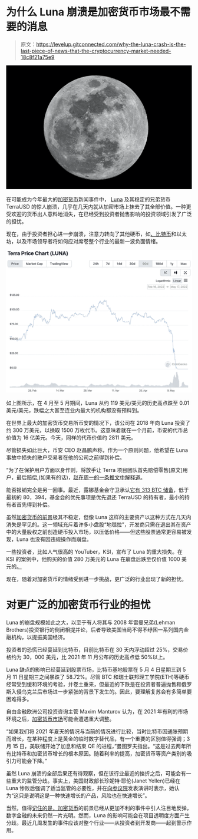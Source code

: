 # 为什么 Luna 崩溃是加密货币市场最不需要的消息

> 原文：<https://levelup.gitconnected.com/why-the-luna-crash-is-the-last-piece-of-news-that-the-cryptocurrency-market-needed-18c8f21a75e9>

![](img/c759a0b921999cef62b065a129b68652.png)

在可能成为今年最大的[加密货币](/reading-cryptocurrency-markets-is-it-possible-to-understand-trends-within-crypto-2f06b995e387)新闻事件中， [Luna](https://www.cointelligence.com/content/terra-stablecoin-review/) 及其稳定的兄弟货币 TerraUSD 的惊人崩溃，几乎在几天内就从加密市场上抹去了其全部价值。一种更受欢迎的货币出人意料地消失，在已经受到投资者抛售影响的投资领域引发了广泛的担忧。

现在，由于投资者担心进一步崩溃，注意力转向了其他硬币，如[、比特币](/bitcoins-disastrous-few-months-show-that-sustainability-is-the-world-s-most-sought-after-asset-f43e0ba24e40)和以太坊，以及市场领导者将如何应对席卷整个行业的最新一波负面情绪。

![](img/8a8b9713d7e33074269412af3120110c.png)

如上图所示，在 4 月至 5 月期间，Luna 从约 119 美元/美元的历史高点跌至 0.01 美元/美元，跌幅之大甚至连业内最大的机构都没有预料到。

在世界上最大的加密货币交易所币安的情况下，该公司在 2018 年向 Luna 投资了约 300 万美元，以换取 1500 万枚代币。这意味着就在一个月前，币安的代币总价值为 16 亿美元。今天，同样的代币价值约 2811 美元。

尽管损失如此巨大，币安 CEO 赵昌鹏声称，作为一个原则问题，他希望在 Luna 事故中损失的散户交易者在他的公司之前得到补偿。

“为了在保护用户方面以身作则，将放手让 Terra 项目团队首先赔偿零售[原文]用户，最后赔偿,(如果有的话)，[赵在周一的一条推文中解释道](https://fortune.com/2022/05/16/binance-luna-terrausd-ust-stablecoin-retail-investors-crypto-crash/)。

能否报销完全是另一回事。最近，露娜基金会守卫承认[它有 313 BTC 储备](https://fortune.com/2022/05/16/terrausd-stablecoin-crash-luna-foundation-guard-bitcoin-reserves/)，低于最初的 80，394，基金会的优先事项是优先退还 TerraUSD 的持有者，最小的持有者首先得到补偿。

虽然[加密货币的前景](https://en.freedom24.com/ideas/11841-cryptocurrency-for-portfolio-diversification)极其不稳定，但像 Luna 这样的主要资产以这种方式在几天内消失是罕见的。这一领域充斥着许多小盘股“地毯拉”，开发商只需在退出其在资产中的大量股权之前创造硬币投入市场，以压低价格——但这些股票通常更容易被发现，Luna 也没有因违规操作而崩盘。

一些投资者，比如人气很高的 YouTuber，KSI，宣布了 Luna 的重大损失。在 KSI 的案例中，他购买的价值 280 万美元的 Luna 在崩盘后跌至仅价值 1000 美元的[。](https://newsnero.com/youtuber-star-ksi-loses-2-8m-in-a-day-in-crypto-crash-after-luna-dropped-99-in-hours/)

现在，随着对加密货币的情绪受到进一步挑战，更广泛的行业出现了新的担忧。

# 对更广泛的加密货币行业的担忧

Luna 的崩盘规模如此之大，以至于有人将其与 2008 年雷曼兄弟(Lehman Brothers)投资银行的倒闭相提并论，后者导致美国当局不得不纾困一系列国内金融机构，以提振美国经济。

投资者的恐慌已经蔓延到比特币，目前比特币在 30 天内浮动超过 25%，交易价格约为 30，000 美元，比 2021 年 11 月公布的历史高点低 50%以上。

Luna 缺点的影响已经蔓延到股票市场，比特币基地股票在 5 月 4 日星期三到 5 月 11 日星期三之间暴跌了 58.72%。尽管 BTC 和瑞士联邦理工学院(ETH)等硬币经常受到缓和环境的考验，并卷土重来，但最近的下跌是在投资者普遍抛售和俄罗斯入侵乌克兰后市场进一步紧张的背景下发生的。因此，要理解复苏会有多简单要困难得多。

自由金融欧洲公司投资咨询主管 Maxim Manturov 认为，在 2021 年有利的市场环境之后，[加密货币市场](/encouraging-crypto-functionality-why-the-recent-cryptocurrency-crash-may-improve-the-ecosystems-e5260adcf05d)可能会遭遇重大调整。

“如果我们将 2021 年夏天的情况与当前的情况进行比较，当时比特币因通胀预期而增长，在某种程度上是黄金的临时数字替代品，有一个重要的区别值得强调；3 月 15 日，美联储开始了加息和结束 QE 的进程，”曼图罗夫指出。“这是过去两年所有比特币和加密货币增长的根本原因。随着利率的提高，加密货币等资产类别的吸引力可能会下降。”

虽然 Luna 崩溃的全部后果还有待观察，但在该行业最近的挫折之后，可能会有一些重大的监管分歧。事实上，美国财政部长珍妮特·耶伦(Janet Yellen)已经在 Luna 惨败后强调了适当监管的必要性，并在[向参议院](https://english.elpais.com/economy-and-business/2022-05-12/luna-crypto-crash-wipes-out-savings-of-thousands-of-investors-sparking-fears-for-sector.html)发表演讲时表示，她认为“这只是说明这是一种快速增长的产品，风险也在快速增长”。

当然，值得[记住的是，加密货币](/reading-cryptocurrency-markets-is-it-possible-to-understand-trends-within-crypto-2f06b995e387)的前景已经从更加不利的事件中引人注目地反弹，数字金融的未来仍然一片光明。然而，Luna 的影响可能会在项目透明度方面产生分歧。最近几周发生的事件应该对整个行业——从投资者到开发商——起到警示作用。